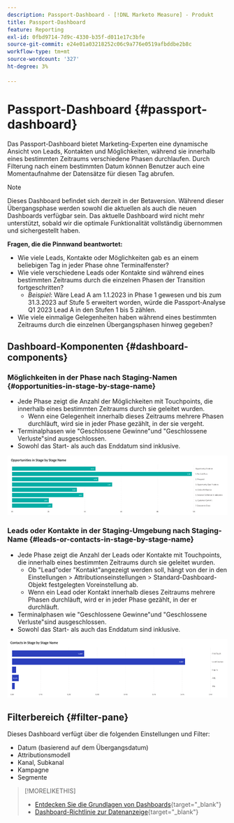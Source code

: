 ```yaml
---
description: Passport-Dashboard - [!DNL Marketo Measure] - Produkt
title: Passport-Dashboard
feature: Reporting
exl-id: 0fbd9714-7d9c-4330-b35f-d011e17c3bfe
source-git-commit: e24e01a03218252c06c9a776e0519afbddbe2b8c
workflow-type: tm+mt
source-wordcount: '327'
ht-degree: 3%

---
```


# Passport-Dashboard {#passport-dashboard}

Das Passport-Dashboard bietet Marketing-Experten eine dynamische Ansicht von Leads, Kontakten und Möglichkeiten, während sie innerhalb eines bestimmten Zeitraums verschiedene Phasen durchlaufen. Durch Filterung nach einem bestimmten Datum können Benutzer auch eine Momentaufnahme der Datensätze für diesen Tag abrufen.

>[!NOTE]
>
>Dieses Dashboard befindet sich derzeit in der Betaversion. Während dieser Übergangsphase werden sowohl die aktuellen als auch die neuen Dashboards verfügbar sein. Das aktuelle Dashboard wird nicht mehr unterstützt, sobald wir die optimale Funktionalität vollständig übernommen und sichergestellt haben.

**Fragen, die die Pinnwand beantwortet:**

* Wie viele Leads, Kontakte oder Möglichkeiten gab es an einem beliebigen Tag in jeder Phase ohne Terminalfenster?
* Wie viele verschiedene Leads oder Kontakte sind während eines bestimmten Zeitraums durch die einzelnen Phasen der Transition fortgeschritten?
   * _Beispiel_: Wäre Lead A am 1.1.2023 in Phase 1 gewesen und bis zum 31.3.2023 auf Stufe 5 erweitert worden, würde die Passport-Analyse Q1 2023 Lead A in den Stufen 1 bis 5 zählen.
* Wie viele einmalige Gelegenheiten haben während eines bestimmten Zeitraums durch die einzelnen Übergangsphasen hinweg gegeben?

## Dashboard-Komponenten {#dashboard-components}

### Möglichkeiten in der Phase nach Staging-Namen {#opportunities-in-stage-by-stage-name}

* Jede Phase zeigt die Anzahl der Möglichkeiten mit Touchpoints, die innerhalb eines bestimmten Zeitraums durch sie geleitet wurden.
   * Wenn eine Gelegenheit innerhalb dieses Zeitraums mehrere Phasen durchläuft, wird sie in jeder Phase gezählt, in der sie vergeht.
* Terminalphasen wie &quot;Geschlossene Gewinne&quot;und &quot;Geschlossene Verluste&quot;sind ausgeschlossen.
* Sowohl das Start- als auch das Enddatum sind inklusive.

![](assets/passport-dashboard-1.png)

### Leads oder Kontakte in der Staging-Umgebung nach Staging-Name {#leads-or-contacts-in-stage-by-stage-name}

* Jede Phase zeigt die Anzahl der Leads oder Kontakte mit Touchpoints, die innerhalb eines bestimmten Zeitraums durch sie geleitet wurden.
   * Ob &quot;Lead&quot;oder &quot;Kontakt&quot;angezeigt werden soll, hängt von der in den Einstellungen > Attributionseinstellungen > Standard-Dashboard-Objekt festgelegten Voreinstellung ab.
   * Wenn ein Lead oder Kontakt innerhalb dieses Zeitraums mehrere Phasen durchläuft, wird er in jeder Phase gezählt, in der er durchläuft.
* Terminalphasen wie &quot;Geschlossene Gewinne&quot;und &quot;Geschlossene Verluste&quot;sind ausgeschlossen.
* Sowohl das Start- als auch das Enddatum sind inklusive.

![](assets/passport-dashboard-2.png)

## Filterbereich {#filter-pane}

Dieses Dashboard verfügt über die folgenden Einstellungen und Filter:

* Datum (basierend auf dem Übergangsdatum)
* Attributionsmodell
* Kanal, Subkanal
* Kampagne
* Segmente

>[!MORELIKETHIS]
>
>* [Entdecken Sie die Grundlagen von Dashboards](/help/marketo-measure-discover-ui/dashboards/discover-dashboard-basics.md){target="_blank"}
>* [Dashboard-Richtlinie zur Datenanzeige](/help/marketo-measure-discover-ui/dashboards/dashboard-data-visibility-policy.md){target="_blank"}

